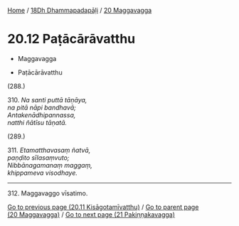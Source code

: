 
[Home](/) / [18Dh Dhammapadapāḷi](...md) / [20 Maggavagga](../18Dh/20.md)

# 20.12 Paṭācārāvatthu

* Maggavagga

* Paṭācārāvatthu

(288.)

310\. _Na santi puttā tāṇāya,_  
_na pitā nāpi bandhavā;_  
_Antakenādhipannassa,_  
_natthi ñātīsu tāṇatā._  


(289.)

311\. _Etamatthavasaṃ ñatvā,_  
_paṇḍito sīlasaṃvuto;_  
_Nibbānagamanaṃ maggaṃ,_  
_khippameva visodhaye._  


---

312\. Maggavaggo vīsatimo.



[Go to previous page (20.11 Kisāgotamīvatthu)](20.11.md) / [Go to parent page (20 Maggavagga)](../18Dh/20.md) / [Go to next page (21 Pakiṇṇakavagga)](../21.md)


